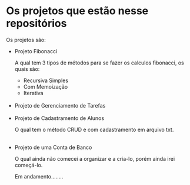 <h1>Os projetos que estão nesse repositórios</h1>
<p>Os projetos são:</p>
<ul tipy="circle">
  <li>Projeto Fibonacci</li>
  <p style="text-ident: 10px">A qual tem 3 tipos de métodos para se fazer os calculos fibonacci, os quais são:</p>
  <ul>
    <li>Recursiva Simples</li>
    <li>Com Memoização</li>
    <li>Iterativa</li>
  </ul>
  <br>
  
  <li>Projeto de Gerenciamento de Tarefas</li>
  
  <br>
  <li>Projeto de Cadastramento de Alunos</li>
  <p>O qual tem o método CRUD e com cadastramento em arquivo txt. </p>
  <br>
  
  <li>Projeto de uma Conta de Banco</li>
  <p>O qual ainda não comecei a organizar e a cria-lo, porém ainda irei começá-lo.</p>
  <p>Em andamento........</p>

  
</ul>
